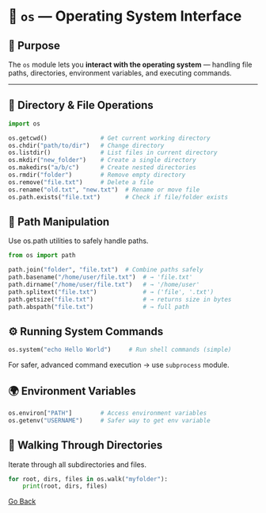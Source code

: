 # 🧱 `os` — Operating System Interface

## 📘 Purpose

The `os` module lets you **interact with the operating system** — handling file paths, directories, environment variables, and executing commands.

---

## 📁 Directory & File Operations

```py
import os

os.getcwd()               # Get current working directory
os.chdir("path/to/dir")   # Change directory
os.listdir()              # List files in current directory
os.mkdir("new_folder")    # Create a single directory
os.makedirs("a/b/c")      # Create nested directories
os.rmdir("folder")        # Remove empty directory
os.remove("file.txt")     # Delete a file
os.rename("old.txt", "new.txt")  # Rename or move file
os.path.exists("file.txt")       # Check if file/folder exists
```

## 📂 Path Manipulation

Use os.path utilities to safely handle paths.

```py
from os import path

path.join("folder", "file.txt")  # Combine paths safely
path.basename("/home/user/file.txt")  # → 'file.txt'
path.dirname("/home/user/file.txt")   # → '/home/user'
path.splitext("file.txt")             # → ('file', '.txt')
path.getsize("file.txt")              # → returns size in bytes
path.abspath("file.txt")              # → full path
```

## ⚙️ Running System Commands

```py
os.system("echo Hello World")     # Run shell commands (simple)
```

For safer, advanced command execution → use `subprocess` module.

## 🌍 Environment Variables

```py
os.environ["PATH"]        # Access environment variables
os.getenv("USERNAME")     # Safer way to get env variable
```

## 🧭 Walking Through Directories

Iterate through all subdirectories and files.

```py
for root, dirs, files in os.walk("myfolder"):
    print(root, dirs, files)
```

[Go Back](/py_automation.md)